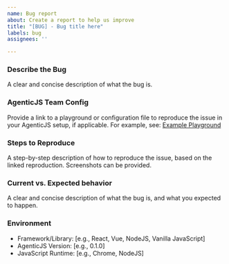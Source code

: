 ```yaml
---
name: Bug report
about: Create a report to help us improve
title: "[BUG] - Bug title here"
labels: bug
assignees: ''

---
```


### Describe the Bug
A clear and concise description of what the bug is.

### AgenticJS Team Config
Provide a link to a playground or configuration file to reproduce the issue in your AgenticJS setup, if applicable. For example, see: [Example Playground](https://www.agenticjs.com/share/v0EdWee1mYpzlv6KeuLG)

### Steps to Reproduce
A step-by-step description of how to reproduce the issue, based on the linked reproduction. Screenshots can be provided.

### Current vs. Expected behavior
A clear and concise description of what the bug is, and what you expected to happen.

### Environment
- Framework/Library: [e.g., React, Vue, NodeJS, Vanilla JavaScript]
- AgenticJS Version: [e.g., 0.1.0]
- JavaScript Runtime: [e.g., Chrome, NodeJS]

